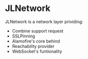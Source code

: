 # JLNetwork

JLNetwork is a network layer prividing:

* Combine support request
* SSLPinning
* Alamofire's core behind
* Reachability provider
* WebSocket's funtionality 
